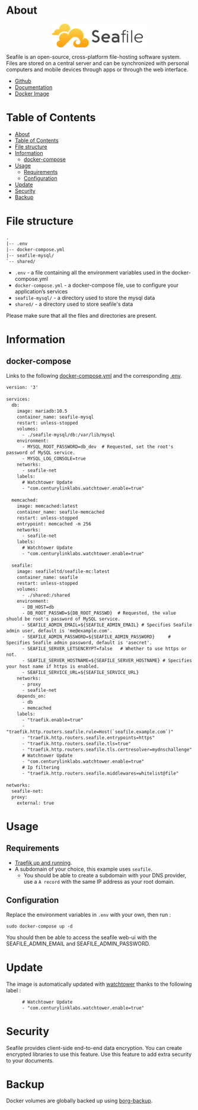 # About

<p align="center">
<img src="../_utilities/seafile.png" alt="seafile" title="seafile" />
</p>

Seafile is an open-source, cross-platform file-hosting software system. Files are stored on a central server and can be synchronized with personal computers and mobile devices through apps or through the web interface.

* [Github](https://github.com/haiwen/seafile)
* [Documentation](https://manual.seafile.com/docker/deploy_seafile_with_docker/)
* [Docker Image](https://hub.docker.com/r/seafileltd/seafile-mc)

# Table of Contents

<!-- TOC -->

- [About](#about)
- [Table of Contents](#table-of-contents)
- [File structure](#file-structure)
- [Information](#information)
    - [docker-compose](#docker-compose)
- [Usage](#usage)
    - [Requirements](#requirements)
    - [Configuration](#configuration)
- [Update](#update)
- [Security](#security)
- [Backup](#backup)

<!-- /TOC -->

# File structure 

```
.
|-- .env
|-- docker-compose.yml
|-- seafile-mysql/
`-- shared/
```

- `.env` - a file containing all the environment variables used in the docker-compose.yml
- `docker-compose.yml` - a docker-compose file, use to configure your application’s services
- `seafile-mysql/` - a directory used to store the mysql data
- `shared/` - a directory used to store seafile's data

Please make sure that all the files and directories are present.

# Information

## docker-compose
Links to the following [docker-compose.yml](docker-compose.yml) and the corresponding [.env](.env).

```
version: '3'

services:
  db:
    image: mariadb:10.5
    container_name: seafile-mysql
    restart: unless-stopped
    volumes:
      - ./seafile-mysql/db:/var/lib/mysql
    environment:
      - MYSQL_ROOT_PASSWORD=db_dev  # Requested, set the root's password of MySQL service.
      - MYSQL_LOG_CONSOLE=true
    networks:
      - seafile-net
    labels:
      # Watchtower Update
      - "com.centurylinklabs.watchtower.enable=true"

  memcached:
    image: memcached:latest
    container_name: seafile-memcached
    restart: unless-stopped
    entrypoint: memcached -m 256
    networks:
      - seafile-net
    labels:
      # Watchtower Update
      - "com.centurylinklabs.watchtower.enable=true"

  seafile:
    image: seafileltd/seafile-mc:latest
    container_name: seafile
    restart: unless-stopped
    volumes:
      - ./shared:/shared
    environment:
      - DB_HOST=db
      - DB_ROOT_PASSWD=${DB_ROOT_PASSWD}  # Requested, the value shuold be root's password of MySQL service.
      - SEAFILE_ADMIN_EMAIL=${SEAFILE_ADMIN_EMAIL} # Specifies Seafile admin user, default is 'me@example.com'.
      - SEAFILE_ADMIN_PASSWORD=${SEAFILE_ADMIN_PASSWORD}     # Specifies Seafile admin password, default is 'asecret'.
      - SEAFILE_SERVER_LETSENCRYPT=false   # Whether to use https or not.
      - SEAFILE_SERVER_HOSTNAME=${SEAFILE_SERVER_HOSTNAME} # Specifies your host name if https is enabled.
      - SEAFILE_SERVICE_URL=${SEAFILE_SERVICE_URL}
    networks:
      - proxy
      - seafile-net
    depends_on:
      - db
      - memcached
    labels:
      - "traefik.enable=true"
      - "traefik.http.routers.seafile.rule=Host(`seafile.example.com`)"
      - "traefik.http.routers.seafile.entrypoints=https"
      - "traefik.http.routers.seafile.tls=true"
      - "traefik.http.routers.seafile.tls.certresolver=mydnschallenge"
      # Watchtower Update
      - "com.centurylinklabs.watchtower.enable=true"
      # Ip filtering
      - "traefik.http.routers.seafile.middlewares=whitelist@file"

networks:
  seafile-net:
  proxy:
    external: true
```



# Usage

## Requirements
- [Traefik up and running](../traefik).
- A subdomain of your choice, this example uses `seafile`.
    - You should be able to create a subdomain with your DNS provider, use a `A record` with the same IP address as your root domain.

## Configuration

Replace the environment variables in `.env` with your own, then run :

```
sudo docker-compose up -d
```

You should then be able to access the seafile web-ui with the SEAFILE_ADMIN_EMAIL and SEAFILE_ADMIN_PASSWORD.

# Update

The image is automatically updated with [watchtower](../watchtower) thanks to the following label :

```
      # Watchtower Update
      - "com.centurylinklabs.watchtower.enable=true"
```

# Security

Seafile provides client-side end-to-end data encryption. You can create encrypted libraries to use this feature. Use this feature to add extra security to your documents.

# Backup

Docker volumes are globally backed up using [borg-backup](../borg-backup). 